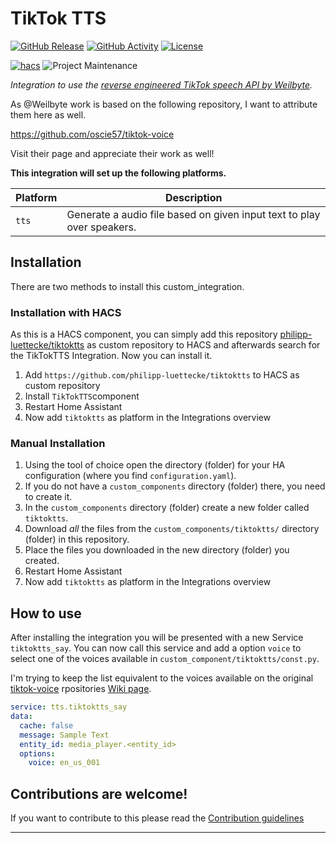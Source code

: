 # TikTok TTS

[![GitHub Release][releases-shield]][releases]
[![GitHub Activity][commits-shield]][commits]
[![License][license-shield]](LICENSE)

[![hacs][hacsbadge]][hacs]
![Project Maintenance][maintenance-shield]

_Integration to use the [reverse engineered TikTok speech API by Weilbyte](https://weilbyte.github.io/tiktok-tts/)._

As @Weilbyte work is based on the following repository, I want to attribute them here as well.

https://github.com/oscie57/tiktok-voice

Visit their page and appreciate their work as well!

**This integration will set up the following platforms.**

Platform | Description
-- | --
`tts` | Generate a audio file based on given input text to play over speakers.

## Installation

There are two methods to install this custom_integration.

### Installation with HACS

As this is a HACS component, you can simply add this repository [philipp-luettecke/tiktoktts](https://github.com/philipp-luettecke/tiktoktts) as custom repository to HACS and afterwards search for the TikTokTTS Integration.
Now you can install it.

1. Add `https://github.com/philipp-luettecke/tiktoktts` to HACS as custom repository
1. Install `TikTokTTS`component
1. Restart Home Assistant
1. Now add `tiktoktts` as platform in the Integrations overview


### Manual Installation

1. Using the tool of choice open the directory (folder) for your HA configuration (where you find `configuration.yaml`).
1. If you do not have a `custom_components` directory (folder) there, you need to create it.
1. In the `custom_components` directory (folder) create a new folder called `tiktoktts`.
1. Download _all_ the files from the `custom_components/tiktoktts/` directory (folder) in this repository.
1. Place the files you downloaded in the new directory (folder) you created.
1. Restart Home Assistant
1. Now add `tiktoktts` as platform in the Integrations overview

## How to use

After installing the integration you will be presented with a new Service `tiktoktts_say`.
You can now call this service and add a option `voice` to select one of the voices available in `custom_component/tiktoktts/const.py`.

I'm trying to keep the list equivalent to the voices available on the original [tiktok-voice](https://github.com/oscie57/tiktok-voice) rpositories [Wiki page](https://github.com/oscie57/tiktok-voice/wiki/Voice-Codes).

```yaml
service: tts.tiktoktts_say
data:
  cache: false
  message: Sample Text
  entity_id: media_player.<entity_id>
  options:
    voice: en_us_001
```

<!--1. In the HA UI go to "Configuration" -> "Integrations" click "+" and search for "TikTok TTS

## Configuration is done in the UI

<!--->

## Contributions are welcome!

If you want to contribute to this please read the [Contribution guidelines](CONTRIBUTING.md)



***

[tiktoktts]: https://github.com/philipp-luettecke/tiktoktts
[buymecoffee]: https://www.buymeacoffee.com/ludeeus
[buymecoffeebadge]: https://img.shields.io/badge/buy%20me%20a%20coffee-donate-yellow.svg?style=for-the-badge
[commits-shield]: https://img.shields.io/github/commit-activity/y/philipp-luettecke/tiktoktts.svg?style=for-the-badge
[commits]: https://github.com/philipp-luettecke/tiktoktts/commits/main
[hacs]: https://github.com/hacs/integration
[hacsbadge]: https://img.shields.io/badge/HACS-Custom-orange.svg?style=for-the-badge
[discord]: https://discord.gg/Qa5fW2R
[discord-shield]: https://img.shields.io/discord/330944238910963714.svg?style=for-the-badge
[exampleimg]: example.png
[forum-shield]: https://img.shields.io/badge/community-forum-brightgreen.svg?style=for-the-badge
[forum]: https://community.home-assistant.io/
[license-shield]: https://img.shields.io/github/license/philipp-luettecke/tiktoktts.svg?style=for-the-badge
[maintenance-shield]: https://img.shields.io/badge/maintainer-Philipp%20Luettecke-blue.svg?style=for-the-badge
[releases-shield]: https://img.shields.io/github/release/philipp-luettecke/tiktoktts.svg?style=for-the-badge
[releases]: https://github.com/philipp-luettecke/tiktoktts/releases
